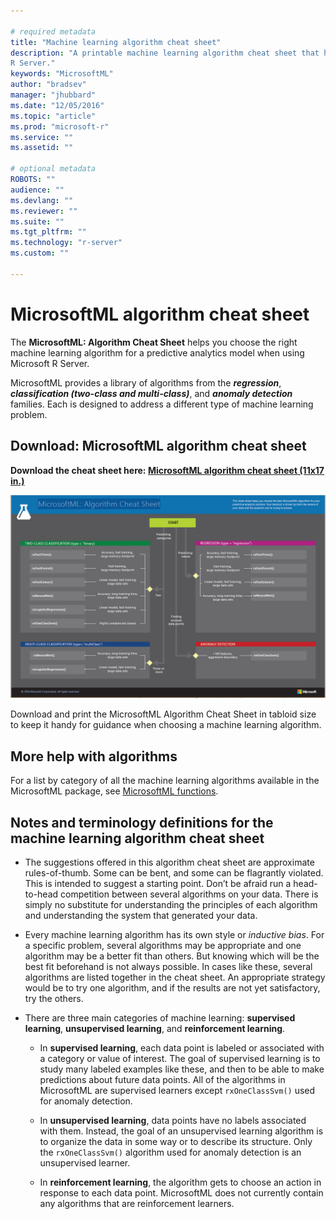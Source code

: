 ```yaml
---

# required metadata
title: "Machine learning algorithm cheat sheet"
description: "A printable machine learning algorithm cheat sheet that helps you choose the right MicrosoftML algorithm for your predictive model when using Microsoft 
R Server."
keywords: "MicrosoftML"
author: "bradsev"
manager: "jhubbard"
ms.date: "12/05/2016"
ms.topic: "article"
ms.prod: "microsoft-r"
ms.service: ""
ms.assetid: ""

# optional metadata
ROBOTS: ""
audience: ""
ms.devlang: ""
ms.reviewer: ""
ms.suite: ""
ms.tgt_pltfrm: ""
ms.technology: "r-server"
ms.custom: ""

---
```


# MicrosoftML algorithm cheat sheet

The **MicrosoftML: Algorithm Cheat Sheet** helps you choose the right machine learning algorithm for a predictive analytics model when using Microsoft R Server.

MicrosoftML provides a library of algorithms from the  ***regression***, ***classification (two-class and multi-class)***, and ***anomaly detection*** families. Each is designed to address a different type of machine learning problem.

## Download: MicrosoftML algorithm cheat sheet
**Download the cheat sheet here: [MicrosoftML algorithm cheat sheet (11x17 in.)](http://download.microsoft.com/download/TBD/microsoftml-algorithm-cheat-sheet-v1.pdf)**

![Machine Learning Algorithm cheat sheet: Learn how to choose a Machine Learning algorithm.](./media/microsoftml-algorithm-cheat-sheet/microsoftml-algorithm-cheat-sheet.png)

Download and print the MicrosoftML Algorithm Cheat Sheet in tabloid size to keep it handy for guidance when choosing a machine learning algorithm.


## More help with algorithms

For a list by category of all the machine learning algorithms available in the MicrosoftML package, see [MicrosoftML functions](/microsoftml/microsoftml.md).

## Notes and terminology definitions for the machine learning algorithm cheat sheet

* The suggestions offered in this algorithm cheat sheet are approximate rules-of-thumb. Some can be bent, and some can be flagrantly violated. This is intended to suggest a starting point. Don’t be afraid run a head-to-head competition between several algorithms on your data. There is simply no substitute for understanding the principles of each algorithm and understanding the system that generated your data.

* Every machine learning algorithm has its own style or *inductive bias*. For a specific problem, several algorithms may be appropriate and one algorithm may be a better fit than others. But knowing which will be the best fit beforehand is not always possible. In cases like these, several algorithms are listed together in the cheat sheet. An appropriate strategy would be to try one algorithm, and if the results are not yet satisfactory, try the others. 

* There are three main categories of machine learning: **supervised learning**, **unsupervised learning**, and **reinforcement learning**.

  * In **supervised learning**, each data point is labeled or associated with a category or value of interest. The goal of supervised learning is to study many labeled examples like these, and then to be able to make predictions about future data points. All of the algorithms in MicrosoftML are supervised learners except `rxOneClassSvm()` used for anomaly detection.

  * In **unsupervised learning**, data points have no labels associated with them. Instead, the goal of an unsupervised learning algorithm is to organize the data in some way or to describe its structure. Only the `rxOneClassSvm()` algorithm used for anomaly detection is an unsupervised learner.

  * In **reinforcement learning**, the algorithm gets to choose an action in response to each data point. MicrosoftML does not currently contain any algorithms that are reinforcement learners.






